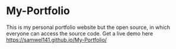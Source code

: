 # My-Portfolio
This is my personal portfolio website but the open source, in which everyone can access the source code.
Get a live demo here https://samwel141.github.io/My-Portfolio/
